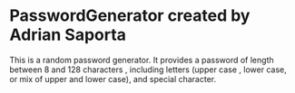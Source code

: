 # PasswordGenerator created by Adrian Saporta

This is a random password generator. It provides a password of length
between 8 and 128 characters , including letters (upper case , lower case, or
mix of upper and lower case), and special character.